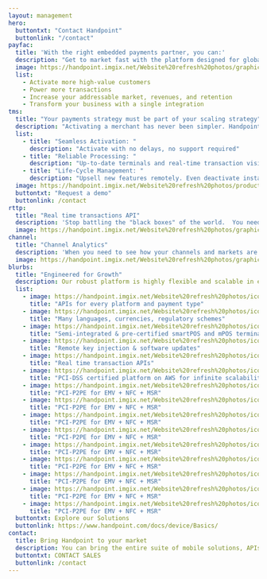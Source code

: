 ```yaml
---
layout: management
hero:
  buttontxt: "Contact Handpoint"
  buttonlink: "/contact"
payfac: 
  title: 'With the right embedded payments partner, you can:'
  description: "Get to market fast with the platform designed for global scale"
  image: https://handpoint.imgix.net/Website%20refresh%20photos/graphics/Handpoint%20values%20target.png
  list: 
    - Activate more high-value customers
    - Power more transactions
    - Increase your addressable market, revenues, and retention
    - Transform your business with a single integration
tms: 
  title: "Your payments strategy must be part of your scaling strategy"
  description: "Activating a merchant has never been simpler. Handpoint's remote key injection, remote software updates, and instant-activation design give you the power to control the entire payments journey.."
  list: 
    - title: "Seamless Activation: "
      description: "Activate with no delays, no support required"
    - title: "Reliable Processing: "
      description: "Up-to-date terminals and real-time transaction visibility"
    - title: "Life-Cycle Management: "
      description: "Upsell new features remotely. Even deactivate instantly"
  image: https://handpoint.imgix.net/Website%20refresh%20photos/product-images/TMS%20and%20Real%20Time%20Data.png
  buttontxt: "Request a demo"
  buttonlink: /contact
rttp: 
  title: "Real time transactions API"
  description: 'Stop battling the "black boxes" of the world.  You need info and insights right now. With Handpoint, get tokens from every point of interaction and see every transaction, every message, in real time: online, downloadable, or via API.'
  image: https://handpoint.imgix.net/Website%20refresh%20photos/graphics/Transaction%20data%20why%20access%203%20ways.png
channel: 
  title: "Channel Analytics"
  description: 'When you need to see how your channels and markets are producing in real time, use Handpoint Analytics to get added insights with a suite of pre-configured and customizable reports.'
  image: https://handpoint.imgix.net/Website%20refresh%20photos/graphics/Analytics%20why.png
blurbs:
  title: "Engineered for Growth" 
  description: Our robust platform is highly flexible and scalable in every direction, <br>allowing you to respond to the dynamic payments landscape. Handpoint can add SDKs, terminals, tools, countries, and payment types. The entire Handpoint platform is hosted and PCI-DSS certifed on AWS for infinite scalability, so there is no limit to your potential.
  list: 
    - image: https://handpoint.imgix.net/Website%20refresh%20photos/icons/ico07.svg
      title: "APIs for every platform and payment type"
    - image: https://handpoint.imgix.net/Website%20refresh%20photos/icons/ico09.svg
      title: "Many languages, currencies, regulatory schemes"
    - image: https://handpoint.imgix.net/Website%20refresh%20photos/icons/ico11.svg
      title: "Semi-integrated & pre-certified smartPOS and mPOS terminals"
    - image: https://handpoint.imgix.net/Website%20refresh%20photos/icons/ico08.svg
      title: "Remote key injection & software updates"
    - image: https://handpoint.imgix.net/Website%20refresh%20photos/icons/ico10.svg
      title: "Real time transaction APIs"
    - image: https://handpoint.imgix.net/Website%20refresh%20photos/icons/ico03.svg
      title: "PCI-DSS certified platform on AWS for infinite scalability and uptime"
    - image: https://handpoint.imgix.net/Website%20refresh%20photos/icons/ico06.svg
      title: "PCI-P2PE for EMV + NFC + MSR"
    - image: https://handpoint.imgix.net/Website%20refresh%20photos/icons/ico04.svg
      title: "PCI-P2PE for EMV + NFC + MSR"
    - image: https://handpoint.imgix.net/Website%20refresh%20photos/icons/ico05.svg
      title: "PCI-P2PE for EMV + NFC + MSR"
    - image: https://handpoint.imgix.net/Website%20refresh%20photos/icons/ico02.svg
      title: "PCI-P2PE for EMV + NFC + MSR"
    - image: https://handpoint.imgix.net/Website%20refresh%20photos/icons/ico03.svg
      title: "PCI-P2PE for EMV + NFC + MSR"
    - image: https://handpoint.imgix.net/Website%20refresh%20photos/icons/ico13.svg
      title: "PCI-P2PE for EMV + NFC + MSR"
    - image: https://handpoint.imgix.net/Website%20refresh%20photos/icons/ico14.svg
      title: "PCI-P2PE for EMV + NFC + MSR"
    - image: https://handpoint.imgix.net/Website%20refresh%20photos/icons/ico15.svg
      title: "PCI-P2PE for EMV + NFC + MSR"
    - image: https://handpoint.imgix.net/Website%20refresh%20photos/icons/ico16.svg
      title: "PCI-P2PE for EMV + NFC + MSR"
  buttontxt: Explore our Solutions
  buttonlink: https://www.handpoint.com/docs/device/Basics/
contact:
  title: Bring Handpoint to your market
  description: You can bring the entire suite of mobile solutions, APIs, and management tools to your market with a single integration.
  buttontxt: CONTACT SALES
  buttonlink: /contact
---
```

